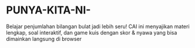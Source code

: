 # PUNYA-KITA-NI-
Belajar penjumlahan bilangan bulat jadi lebih seru! CAI ini menyajikan materi lengkap, soal interaktif, dan game kuis dengan skor &amp; nyawa yang bisa dimainkan langsung di browser
